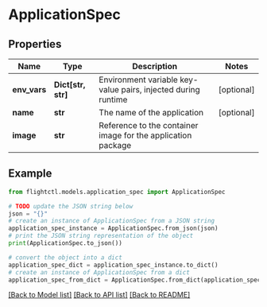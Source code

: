 # ApplicationSpec


## Properties

Name | Type | Description | Notes
------------ | ------------- | ------------- | -------------
**env_vars** | **Dict[str, str]** | Environment variable key-value pairs, injected during runtime | [optional] 
**name** | **str** | The name of the application | [optional] 
**image** | **str** | Reference to the container image for the application package | 

## Example

```python
from flightctl.models.application_spec import ApplicationSpec

# TODO update the JSON string below
json = "{}"
# create an instance of ApplicationSpec from a JSON string
application_spec_instance = ApplicationSpec.from_json(json)
# print the JSON string representation of the object
print(ApplicationSpec.to_json())

# convert the object into a dict
application_spec_dict = application_spec_instance.to_dict()
# create an instance of ApplicationSpec from a dict
application_spec_from_dict = ApplicationSpec.from_dict(application_spec_dict)
```
[[Back to Model list]](../README.md#documentation-for-models) [[Back to API list]](../README.md#documentation-for-api-endpoints) [[Back to README]](../README.md)


